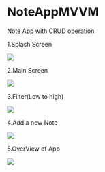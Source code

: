 # NoteAppMVVM
Note App with  CRUD operation

1.Splash Screen

![](https://i.ibb.co/NZz9TLt/Screenshot-20210906-231149-Notes-App-MVVM.jpg)

2.Main Screen

![](https://i.ibb.co/y0LK7Z3/Screenshot-20210906-231258-Notes-App-MVVM.jpg)

3.Filter(Low to high)

![](https://i.ibb.co/cC97gbf/Screenshot-20210906-231312-Notes-App-MVVM.jpg)

4.Add a new Note

![](https://i.ibb.co/gv5RBS1/Screenshot-20210906-231320-Notes-App-MVVM.jpg)

5.OverView of App

![](https://im6.ezgif.com/tmp/ezgif-6-f56887b99546.gif)
